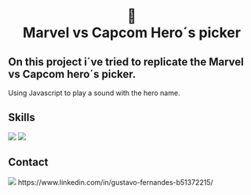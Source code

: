 <h1 align="center">
📄<br>Marvel vs Capcom Hero´s picker
</h1>

## On this project i´ve tried to replicate the Marvel vs Capcom hero´s picker.
  Using Javascript to play a sound with the hero name.

## Skills

<img src="https://img.shields.io/badge/HTML5-E34F26?style=for-the-badge&logo=html5&logoColor=white" />
<img src="https://img.shields.io/badge/CSS-239120?style=for-the-badge&logo=css3&logoColor=white" />


## Contact

<img src="https://img.shields.io/badge/LinkedIn-0077B5?style=for-the-badge&logo=linkedin&logoColor=white" /> 
https://www.linkedin.com/in/gustavo-fernandes-b51372215/
